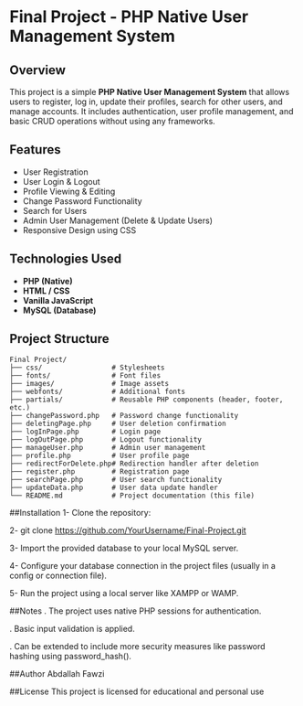 # Final Project - PHP Native User Management System

## Overview
This project is a simple **PHP Native User Management System** that allows users to register, log in, update their profiles, search for other users, and manage accounts. It includes authentication, user profile management, and basic CRUD operations without using any frameworks.

## Features
- User Registration
- User Login & Logout
- Profile Viewing & Editing
- Change Password Functionality
- Search for Users
- Admin User Management (Delete & Update Users)
- Responsive Design using CSS

## Technologies Used
- **PHP (Native)**
- **HTML / CSS**
- **Vanilla JavaScript**
- **MySQL (Database)**

## Project Structure
```text
Final Project/
├── css/                 # Stylesheets
├── fonts/               # Font files
├── images/              # Image assets
├── webfonts/            # Additional fonts
├── partials/            # Reusable PHP components (header, footer, etc.)
├── changePassword.php   # Password change functionality
├── deletingPage.php     # User deletion confirmation
├── logInPage.php        # Login page
├── logOutPage.php       # Logout functionality
├── manageUser.php       # Admin user management
├── profile.php          # User profile page
├── redirectForDelete.php# Redirection handler after deletion
├── register.php         # Registration page
├── searchPage.php       # User search functionality
├── updateData.php       # User data update handler
└── README.md            # Project documentation (this file)
```
##Installation
1- Clone the repository:

2- git clone https://github.com/YourUsername/Final-Project.git

3- Import the provided database to your local MySQL server.

4- Configure your database connection in the project files (usually in a config or connection file).

5- Run the project using a local server like XAMPP or WAMP.

##Notes
. The project uses native PHP sessions for authentication.

. Basic input validation is applied.

. Can be extended to include more security measures like password hashing using password_hash().

##Author
Abdallah Fawzi

##License
This project is licensed for educational and personal use

